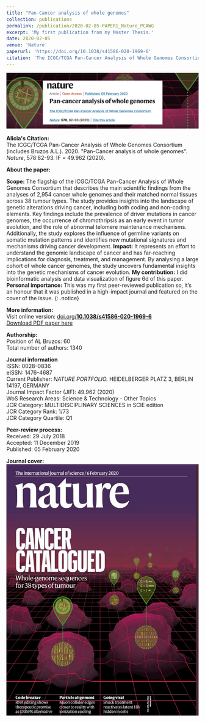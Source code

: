 ```yaml
---
title: "Pan-Cancer analysis of whole genomes"
collection: publications
permalink: /publication/2020-02-05-PAPER1_Nature_PCAWG
excerpt: 'My first publication from my Master Thesis.'
date: 2020-02-05
venue: 'Nature'
paperurl: 'https://doi.org/10.1038/s41586-020-1969-6'
citation: 'The ICGC/TCGA Pan-Cancer Analysis of Whole Genomes Consortium (includes Bruzos AL). (2020). &quot;Pan-Cancer analysis of whole genomes.&quot; <i>Nature</i>. 578:82-93. doi: 10.1038/s41586-020-1969-6 - IF(2020) = 49.962'
---
```


<img src='/files/papers/2020-02-05-PAPER1_Nature_PCAWG-screenshot.png' />  

**Alicia's Citation:**  
The ICGC/TCGA Pan-Cancer Analysis of Whole Genomes Consortium (includes Bruzos A.L.). 2020. "Pan-Cancer analysis of whole genomes". <i>Nature</i>, 578:82-93. IF = 49.962 (2020).  

**About the paper:**  
<!---???---> 

**Scope:** The flagship of the ICGC/TCGA Pan-Cancer Analysis of Whole Genomes Consortium that describes the main scientific findings from the analyses of 2,954 cancer whole genomes and their matched normal tissues across 38 tumour types. The study provides insights into the landscape of genetic alterations driving cancer, including both coding and non-coding elements. Key findings include the prevalence of driver mutations in cancer genomes, the occurrence of chromothripsis as an early event in tumor evolution, and the role of abnormal telomere maintenance mechanisms. Additionally, the study explores the influence of germline variants on somatic mutation patterns and identifies new mutational signatures and mechanisms driving cancer development.
**Impact:** It represents an effort to understand the genomic landscape of cancer and has far-reaching implications for diagnosis, treatment, and management. By analysing a large cohort of whole cancer genomes, the study uncovers fundamental insights into the genetic mechanisms of cancer evolution.
**My contribution:** I did bioinformatic analysis and data visualization of figure 6d of this paper.
**Personal importance:** This was my first peer-reviewed publication so, it’s an honour that it was published in a high-impact journal and featured on the cover of the issue. 
{: .notice}

**More information:**  
Visit online version: [doi.org/**10.1038/s41586-020-1969-6**](https://doi.org/10.1038/s41586-020-1969-6)  
[Download PDF paper here](https://ALBruzos.github.io/files/papers/2020-02-05-PAPER_Nature_PCAWG.pdf)  

**Authorship:**  
Position of AL Bruzos: 60  
Total number of authors: 1340 

**Journal information**  
ISSN: 0028-0836  
eISSN: 1476-4687  
Current Publisher: *NATURE PORTFOLIO.* HEIDELBERGER PLATZ 3, BERLIN 14197, GERMANY  
Journal Impact Factor (JIF): 49.962 (2020)  
WoS Research Areas: Science & Technology - Other Topics  
JCR Category: MULTIDISCIPLINARY SCIENCES in SCIE edition  
JCR Category Rank: 1/73  
JCR Category Quartile: Q1  

**Peer-review process:**  
Received: 29 July 2018  
Accepted: 11 December 2019  
Published: 05 February 2020  

**Journal cover:**  
<img src='/files/papers/2020-02-05-PAPER_NatureCover_PCAWG.jpg' width="526" height="659" />  

